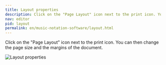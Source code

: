 ```yaml
---
title: Layout properties
description: Click on the "Page Layout" icon next to the print icon. You can then change the page size and the margins of the document.
nav: editor
pid: layout
permalink: en/music-notation-software/layout.html
---
```


Click on the "Page Layout" icon next to the print icon. You can then change the page size and the margins of the document.

![Layout properties](https://flat.io/img/help/editor_layout_en.gif)